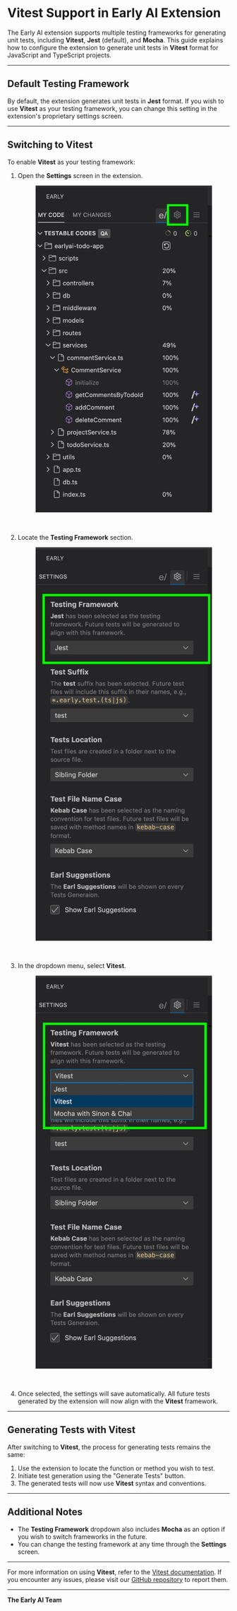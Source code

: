 # Vitest Support in Early AI Extension

The Early AI extension supports multiple testing frameworks for generating unit tests, including **Vitest**, **Jest** (default), and **Mocha**. This guide explains how to configure the extension to generate unit tests in **Vitest** format for JavaScript and TypeScript projects.

---

## Default Testing Framework

By default, the extension generates unit tests in **Jest** format. If you wish to use **Vitest** as your testing framework, you can change this setting in the extension's proprietary settings screen.

---

## Switching to Vitest

To enable **Vitest** as your testing framework:

1. Open the **Settings** screen in the extension.

   <figure>
      <img src="https://raw.githubusercontent.com/earlyai/earlyai-docs/main/media/settings/settings.jpg"
            alt="Settings Screen in the Extension" width=400 >
   </figure>
   <br>

2. Locate the **Testing Framework** section.  

   <figure>
      <img src="https://raw.githubusercontent.com/earlyai/earlyai-docs/main/media/settings/testing_framework.jpg"
            alt="Testing Framework in the Settings" width=400 >
   </figure>
   <br>

3. In the dropdown menu, select **Vitest**.  

   <figure>
      <img src="https://raw.githubusercontent.com/earlyai/earlyai-docs/main/media/settings/vitest.jpg"
            alt="Vitest in Testing Frameroks" width=400 >
   </figure>
   <br>

4. Once selected, the settings will save automatically. All future tests generated by the extension will now align with the **Vitest** framework.

---

## Generating Tests with Vitest

After switching to **Vitest**, the process for generating tests remains the same:

1. Use the extension to locate the function or method you wish to test.  
2. Initiate test generation using the "Generate Tests" button.  
3. The generated tests will now use **Vitest** syntax and conventions.

---

## Additional Notes

- The **Testing Framework** dropdown also includes **Mocha** as an option if you wish to switch frameworks in the future.
- You can change the testing framework at any time through the **Settings** screen.

---

For more information on using **Vitest**, refer to the [Vitest documentation](https://vitest.dev/). If you encounter any issues, please visit our [GitHub repository](https://github.com/earlyai/earlyai-vscode-release) to report them.

---

**The Early AI Team**